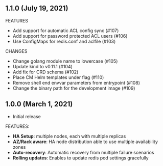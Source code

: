 ## 1.1.0 (July 19, 2021)

FEATURES

* Add support for automatic ACL config sync (#107)
* Add support for password protected ACL users (#106)
* Use ConfigMaps for redis.conf and aclfile (#103)

CHANGES

* Change golang module name to lowercase (#105)
* Update kind to v0.11.1 (#104)
* Add fix for CRD schema (#102)
* Place CM Helm templates under flag (#110)
* Remove shell end envvar parameters from entrypoint (#108)
* Change the binary path for the development image (#109)


## 1.0.0 (March 1, 2021)

  * Initial release

FEATURES:

* **HA Setup**: multiple nodes, each with multiple replicas
* **AZ/Rack aware**: HA node distribution able to use multiple availability zones
* **Auto-recovery**: Automatic recovery from multiple failure scenarios
* **Rolling updates**: Enables to update redis pod settings gracefully
